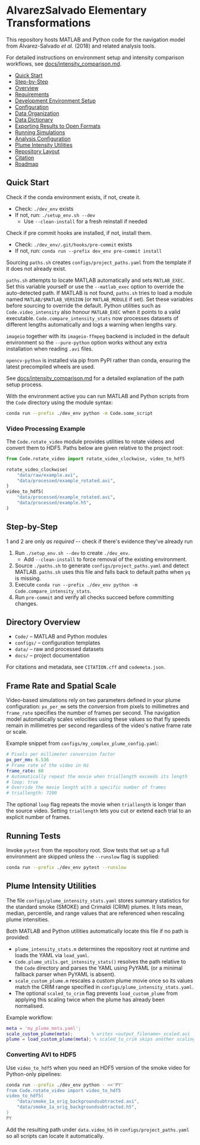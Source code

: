 # AlvarezSalvado Elementary Transformations

This repository hosts MATLAB and Python code for the navigation model from Álvarez-Salvado *et al.* (2018) and related analysis tools.

For detailed instructions on environment setup and intensity comparison workflows, see [docs/intensity_comparison.md](docs/intensity_comparison.md).

- [Quick Start](#quick-start)
- [Step-by-Step](#step-by-step)
- [Overview](#overview)
- [Requirements](#requirements)
- [Development Environment Setup](#development-environment-setup)
- [Configuration](#configuration)
- [Data Organization](#data-organization)
- [Data Dictionary](#data-dictionary)
- [Exporting Results to Open Formats](#exporting-results-to-open-formats)
- [Running Simulations](#running-simulations)
- [Analysis Configuration](#analysis-configuration)
- [Plume Intensity Utilities](#plume-intensity-utilities)
- [Repository Layout](#repository-layout)
- [Citation](#citation)
- [Roadmap](#roadmap)

## Quick Start

Check if the conda environment exists, if not, create it.

 - Check: `./dev_env` exists
 - If not, run: `./setup_env.sh --dev`
   - Use `--clean-install` for a fresh reinstall if needed

Check if pre commit hooks are installed, if not, install them.

 - Check: `./dev_env/.git/hooks/pre-commit` exists
 - If not, run: `conda run --prefix dev_env pre-commit install`

Sourcing ``paths.sh`` creates ``configs/project_paths.yaml`` from the template
if it does not already exist.

`paths.sh` attempts to locate MATLAB automatically and sets `MATLAB_EXEC`.
Set this variable yourself or use the `--matlab_exec` option to override the
auto-detected path.
If MATLAB is not found, `paths.sh` tries to load a module named
`MATLAB/$MATLAB_VERSION` (or `MATLAB_MODULE` if set). Set these variables
before sourcing to override the default.
Python utilities such as `Code.video_intensity` also honour `MATLAB_EXEC` when
it points to a valid executable. `Code.compare_intensity_stats` now processes
datasets of different lengths automatically and logs a warning when lengths
vary.

`imageio` together with its `imageio-ffmpeg` backend is included in the default
environment so the `--pure-python` option works without any extra
installation when reading ``.avi`` files.

`opencv-python` is installed via pip from PyPI rather than conda, ensuring the
latest precompiled wheels are used.

See [docs/intensity_comparison.md](docs/intensity_comparison.md#initial-setup)
for a detailed explanation of the path setup process.

With the environment active you can run MATLAB and Python scripts from the `Code` directory using the module syntax:

```bash
conda run --prefix ./dev_env python -m Code.some_script
```

### Video Processing Example

The `Code.rotate_video` module provides utilities to rotate videos and
convert them to HDF5.  Paths below are given relative to the project
root:

```python
from Code.rotate_video import rotate_video_clockwise, video_to_hdf5

rotate_video_clockwise(
    "data/raw/example.avi",
    "data/processed/example_rotated.avi",
)
video_to_hdf5(
    "data/processed/example_rotated.avi",
    "data/processed/example.h5",
)
```

## Step-by-Step

1 and 2 are only *as required* -- check if there's evidence they've already run

1. Run `./setup_env.sh --dev` to create `./dev_env`.
   - Add `--clean-install` to force removal of the existing environment.
2. Source `./paths.sh` to generate `configs/project_paths.yaml` and detect MATLAB. `paths.sh` uses this file and falls back to default paths when `yq` is missing.
3. Execute `conda run --prefix ./dev_env python -m Code.compare_intensity_stats`.
4. Run `pre-commit` and verify all checks succeed before committing changes.

## Directory Overview

- `Code/` – MATLAB and Python modules
- `configs/` – configuration templates
- `data/` – raw and processed datasets
- `docs/` – project documentation

For citations and metadata, see `CITATION.cff` and `codemeta.json`.

## Frame Rate and Spatial Scale

Video-based simulations rely on two parameters defined in your plume configuration: `px_per_mm` sets the conversion from pixels to millimetres and `frame_rate` specifies the number of frames per second. The navigation model automatically scales velocities using these values so that fly speeds remain in millimetres per second regardless of the video's native frame rate or scale.

Example snippet from `configs/my_complex_plume_config.yaml`:

```yaml
# Pixels per millimeter conversion factor
px_per_mm: 6.536
# Frame rate of the video in Hz
frame_rate: 60
# Automatically repeat the movie when triallength exceeds its length
# loop: true
# Override the movie length with a specific number of frames
# triallength: 7200
```

The optional `loop` flag repeats the movie when `triallength` is longer than the
source video. Setting `triallength` lets you cut or extend each trial to an
explicit number of frames.


## Running Tests

Invoke `pytest` from the repository root. Slow tests that set up a full
environment are skipped unless the `--runslow` flag is supplied:

```bash
conda run --prefix ./dev_env pytest --runslow
```

## Plume Intensity Utilities

The file `configs/plume_intensity_stats.yaml` stores summary statistics for the
standard smoke (SMOKE) and Crimaldi (CRIM) plumes. It lists mean, median,
percentile, and range values that are referenced when rescaling plume
intensities.

Both MATLAB and Python utilities automatically locate this file if no path is
provided:

- `plume_intensity_stats.m` determines the repository root at runtime and loads
  the YAML via `load_yaml`.
- `Code.plume_utils.get_intensity_stats()` resolves the path relative to the
  `Code` directory and parses the YAML using PyYAML (or a minimal fallback
  parser when PyYAML is absent).
- `scale_custom_plume.m` rescales a custom plume movie once so its values match
  the CRIM range specified in `configs/plume_intensity_stats.yaml`.
- The optional `scaled_to_crim` flag prevents `load_custom_plume` from applying
  this scaling twice when the plume has already been normalised.

Example workflow:

```matlab
meta = 'my_plume_meta.yaml';
scale_custom_plume(meta);       % writes <output_filename>_scaled.avi
plume = load_custom_plume(meta); % scaled_to_crim skips another scaling step
```

### Converting AVI to HDF5

Use `video_to_hdf5` when you need an HDF5 version of the smoke video for
Python-only pipelines:

```bash
conda run --prefix ./dev_env python - <<'PY'
from Code.rotate_video import video_to_hdf5
video_to_hdf5(
    "data/smoke_1a_orig_backgroundsubtracted.avi",
    "data/smoke_1a_orig_backgroundsubtracted.h5",
)
PY
```

Add the resulting path under `data.video_h5` in `configs/project_paths.yaml` so
all scripts can locate it automatically.
